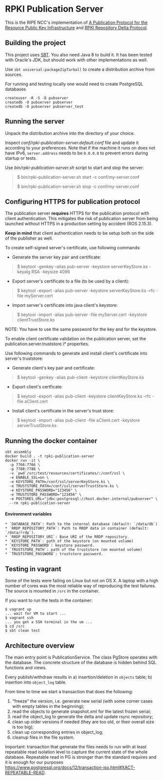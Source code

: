 RPKI Publication Server
=======================

This is the RIPE NCC's implementation of 
[A Publication Protocol for the Resource Public Key Infrastructure](https://datatracker.ietf.org/doc/html/rfc8181) and 
[RPKI Repository Delta Protocol](https://datatracker.ietf.org/doc/html/rfc8182).

Building the project
--------------------

This project uses [SBT](http://www.scala-sbt.org). You also need Java 8 to build it.
It has been tested with Oracle's JDK, but should work with other implementations as well.

Use `sbt universal:packageZipTarball` to create a distribution archive from sources.

For running and testing locally one would need to create PostgreSQL databases

    createuser -R -S -D pubserver
    createdb -O pubserver pubserver
    createdb -O pubserver pubserver_test

Running the server
------------------

Unpack the distribution archive into the directory of your choice.

Inspect *conf/rpki-publication-server.default.conf* file and update it according to your preferences.
Note that if the machine it runs on does not have IPv6, `server.address` needs
to be `0.0.0.0` to prevent errors during startup or tests.

Use *bin/rpki-publication-server.sh* script to start and stop the server:

> $ bin/rpki-publication-server.sh start -c conf/my-server.conf
>
> $ bin/rpki-publication-server.sh stop -c conf/my-server.conf


Configuring HTTPS for publication protocol
------------------------------------------

The publication server **requires** HTTPS for the publication protocol with client authentication. This mitigates the
risk of publication server from being launched without HTTPS in a production setting by accident (ROS 2.15.3).

**Keep in mind** that client authentication needs to be setup both on the side of the publisher as well.

To create self-signed server's certificate, use following commands:

* Generate the server key pair and certificate:

> $ keytool -genkey -alias pub-server -keystore serverKeyStore.ks -keyalg RSA -keysize 4096

* Export server's certificate to a file (to be used by a client):

> $ keytool -export -alias pub-server -keystore serverKeyStore.ks -rfc -file myServer.cert

* Import server's certificate into java client's keystore:

> $ keytool -import -alias pub-server -file myServer.cert -keystore clientTrustStore.ks

NOTE: You have to use the same password for the key and for the keystore.


To enable client certificate validation on the publication server, set the publication.server.truststore.\\* properties.

Use following commands to generate and install client's certificate into server's truststore:
 
* Generate client's key pair and certificate:
  
> $ keytool -genkey -alias pub-client -keystore clientKeyStore.ks
 
* Export client's certficate:
  
> $ keytool -export -alias pub-client -keystore clientKeyStore.ks -rfc -file aClient.cert

* Install client's certificate in the server's trust store:
  
> $ keytool -import -alias pub-client -file aClient.cert -keystore serverTrustStore.ks


Running the docker container
----------------------------

```
sbt assembly
docker build . -t rpki-publication-server
docker run -it \
  -p 7766:7766 \
  -p 7788:7788 \
  -v `pwd`/src/test/resources/certificates/:/conf/ssl \
  -e ENABLE_SSL=on \
  -e KEYSTORE_PATH=/conf/ssl/serverKeyStore.ks \
  -e TRUSTSTORE_PATH=/conf/ssl/serverTrustStore.ks \
  -e KEYSTORE_PASSWORD="123456" \
  -e TRUSTSTORE_PASSWORD="123456" \
  -e POSTGRES_URL="jdbc:postgresql://host.docker.internal/pubserver" \
  --rm rpki-publication-server
```

#### Environment variables
    * `DATABASE_PATH`: Path to the internal database (default: `/data/db`)
    * `RRDP_REPOSITORY_PATH`: Path to RRDP data in container (default: `/data/rrdp`).
    * `RRDP_REPOSITORY_URI`: Base URI of the RRDP repository.
    * `KEYSTORE_PATH`: path of the keystore (on mounted volume)
    * `KEYSTORE_PASSWORD`: keystore password.
    * `TRUSTSTORE_PATH`: path of the truststore (on mounted volume)
    * `TRUSTSTORE_PASSWORD`: truststore password.

Testing in vagrant
------------------

Some of the tests were failing on Linux but not on OS X. A laptop with a high
number of cores was the most reliable way of reproducing the test failures. The
source is mounted in `/src` in the container.

If you want to run the tests in the container:
```
$ vagrant up
... wait for VM to start ...
$ vagrant ssh
... you get a SSH terminal in the vm ...
$ cd /src
$ sbt clean test
```

Architecture overview
----------------------

The main entry point is PublicationService. The class PgStore operates with the database. 
The concrete structure of the database is hidden behind SQL functions and views.

Every publish/withdraw results in 
a) insertion/deletion in `objects` table;
b) insertion into `object_log` table.

From time to time we start a transaction that does the following: 
1) "freeze" the version, i.e. generate new serial (with some corner cases with empty tables in the beginning);
2) read the objects to generate snapshot.xml for the latest frozen serial;
3) read the object_log to generate the delta and update rsync repository;
4) clean up older versions if needed (they are too old, or their overall size is too big);
5) clean up corresponding entries in object_log;
6) cleanup files in the file system.

Important: transaction that generate the files needs to run with at least repeatable read isolation level to capture 
the current state of the whole database. Repeatable read in PG is stronger than the standard requires and it is 
enough for our purposes https://www.postgresql.org/docs/12/transaction-iso.html#XACT-REPEATABLE-READ.
